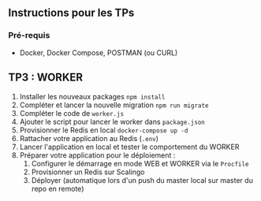 ## Instructions pour les TPs

### Pré-requis
- Docker, Docker Compose, POSTMAN (ou CURL)

## TP3 : WORKER
1. Installer les nouveaux packages `npm install`
2. Compléter et lancer la nouvelle migration `npm run migrate`
3. Compléter le code de `worker.js`
4. Ajouter le script pour lancer le worker dans `package.json`
5. Provisionner le Redis en local `docker-compose up -d`
6. Rattacher votre application au Redis (`.env`)
7. Lancer l'application en local et tester le comportement du WORKER
8. Préparer votre application pour le déploiement :
   1. Configurer le démarrage en mode WEB et WORKER via le `Procfile`
   2. Provisionner un Redis sur Scalingo
   3. Déployer (automatique lors d'un push du master local sur master du repo en remote)